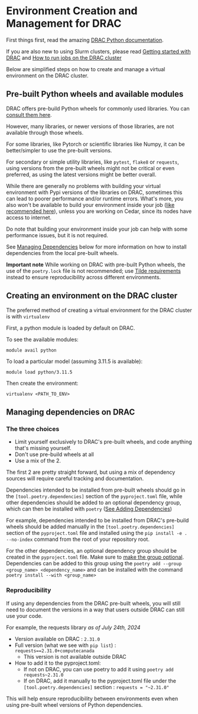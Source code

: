 # Environment Creation and Management for DRAC

First things first, read the amazing [DRAC Python documentation](https://docs.alliancecan.ca/wiki/Python).

If you are also new to using Slurm clusters, please read
[Getting started with DRAC](https://docs.alliancecan.ca/wiki/Getting_started) and
[How to run jobs on the DRAC cluster](https://docs.alliancecan.ca/wiki/Running_jobs)

Below are simplified steps on how to create and manage a virtual environment on the
DRAC cluster.

## Pre-built Python wheels and available modules

DRAC offers pre-build Python wheels for commonly used libraries. You can [consult them
here](https://docs.alliancecan.ca/wiki/Available_Python_wheels).

However, many libraries, or newer versions of those libraries, are not available through
those wheels.

For some libraries, like Pytorch or scientific libraries like Numpy, it can be
better/simpler to use the pre-built versions.

For secondary or simple utility libraries, like `pytest`, `flake8` or `requests`, using
versions from the pre-built wheels might not be critical or even preferred, as using
the latest versions might be better overall.

While there are generally no problems with building your virtual environment with
Pypi versions of the libraries on DRAC, sometimes this can lead to poorer performance and/or
runtime errors. What's more, you also won't be available to build your environment
inside your
job ([like recommended here](https://docs.alliancecan.ca/wiki/Python#Creating_virtual_environments_inside_of_your_jobs)),
unless you are working on Cedar, since its nodes have access to internet.

Do note that building your environment inside your job can help with some performance
issues, but it is not required.

See [Managing Dependencies](#managing-dependencies-on-drac) below for more information
on how to install dependencies from the local pre-built wheels.

**Important note**
While working on DRAC with pre-built Python wheels, the use of the `poetry.lock` file is not recommended;
use [Tilde requirements](https://python-poetry.org/docs/dependency-specification/#tilde-requirements)
instead to ensure reproducibility across different environments.

## Creating an environment on the DRAC cluster

The preferred method of creating a virtual environment for the DRAC cluster is
with `virtualenv`

First, a python module is loaded by default on DRAC.

To see the available modules:

```
module avail python
```

To load a particular model (assuming 3.11.5 is available):

```
module load python/3.11.5
```

Then create the environment:

```
virtualenv <PATH_TO_ENV>
```

## Managing dependencies on DRAC

### The three choices

- Limit yourself exclusively to DRAC's pre-built wheels, and code anything that's
  missing yourself.
- Don't use pre-build wheels at all
- Use a mix of the 2.

The first 2 are pretty straight forward, but using a mix of dependency sources will
require careful tracking and documentation.

Dependencies intended to be installed from pre-built wheels should go in the
`[tool.poetry.dependencies]` section of the `pyproject.toml` file, while other
dependencies should be added to an optional dependency group, which can then be installed
with `poetry` ([See Adding Dependencies](../CONTRIBUTING.md#adding-dependencies))

For example, dependencies intended to be installed from DRAC's pre-build wheels should
be added manually in the `[tool.poetry.dependencies]` section of the `pyproject.toml` file
and installed using the `pip install -e . --no-index` command from the root of your
repository root.

For the other dependencies, an optional dependency group should be created in the
`pyproject.toml` file. Make sure
to [make the group optional](https://python-poetry.org/docs/managing-dependencies/#optional-groups).
Dependencies can be added to this group using the `poetry add --group <group_name> <dependency_name>`
and can be installed with the command `poetry install --with <group_name>`

### Reproducibility

If using any dependencies from the DRAC pre-built wheels, you will still need to
document the versions in a way that users outside DRAC can still use your code.

For example, the requests library
*as of July 24th, 2024*

- Version available on DRAC : `2.31.0`
- Full version (what we see with `pip list`) : `requests==2.31.0+computecanada`
  - This version is not available outside DRAC
- How to add it to the pyproject.toml:
  - If not on DRAC, you can use poetry to add it using `poetry add requests~2.31.0`
  - If on DRAC, add it manually to the pyproject.toml file under the `[tool.poetry.dependencies]` section :
    `requests = "~2.31.0"`

This will help ensure reproducibility between environments even when using pre-built
wheel versions of Python dependencies.
